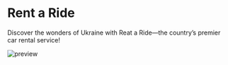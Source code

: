 # Rent a Ride

Discover the wonders of Ukraine with Reat a Ride—the country’s premier car rental service!

![preview](./src/assets/preview.png)